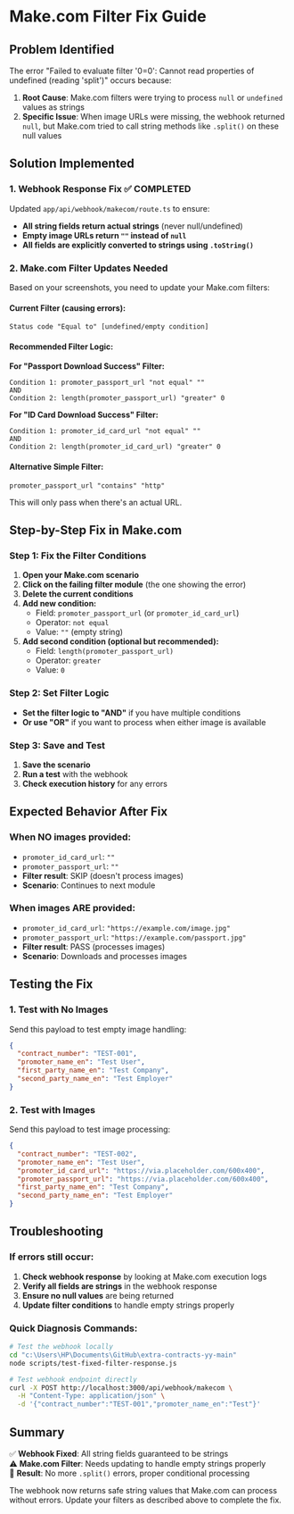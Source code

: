 # Make.com Filter Fix Guide

## Problem Identified

The error "Failed to evaluate filter '0=0': Cannot read properties of undefined (reading 'split')" occurs because:

1. **Root Cause**: Make.com filters were trying to process `null` or `undefined` values as strings
2. **Specific Issue**: When image URLs were missing, the webhook returned `null`, but Make.com tried to call string methods like `.split()` on these null values

## Solution Implemented

### 1. Webhook Response Fix ✅ COMPLETED

Updated `app/api/webhook/makecom/route.ts` to ensure:
- **All string fields return actual strings** (never null/undefined)
- **Empty image URLs return `""` instead of `null`**
- **All fields are explicitly converted to strings using `.toString()`**

### 2. Make.com Filter Updates Needed

Based on your screenshots, you need to update your Make.com filters:

#### Current Filter (causing errors):
```
Status code "Equal to" [undefined/empty condition]
```

#### Recommended Filter Logic:

**For "Passport Download Success" Filter:**
```
Condition 1: promoter_passport_url "not equal" ""
AND
Condition 2: length(promoter_passport_url) "greater" 0
```

**For "ID Card Download Success" Filter:**
```
Condition 1: promoter_id_card_url "not equal" ""
AND 
Condition 2: length(promoter_id_card_url) "greater" 0
```

#### Alternative Simple Filter:
```
promoter_passport_url "contains" "http"
```
This will only pass when there's an actual URL.

## Step-by-Step Fix in Make.com

### Step 1: Fix the Filter Conditions

1. **Open your Make.com scenario**
2. **Click on the failing filter module** (the one showing the error)
3. **Delete the current conditions**
4. **Add new condition:**
   - Field: `promoter_passport_url` (or `promoter_id_card_url`)
   - Operator: `not equal`
   - Value: `""` (empty string)
5. **Add second condition (optional but recommended):**
   - Field: `length(promoter_passport_url)`
   - Operator: `greater`
   - Value: `0`

### Step 2: Set Filter Logic

- **Set the filter logic to "AND"** if you have multiple conditions
- **Or use "OR"** if you want to process when either image is available

### Step 3: Save and Test

1. **Save the scenario**
2. **Run a test** with the webhook
3. **Check execution history** for any errors

## Expected Behavior After Fix

### When NO images provided:
- `promoter_id_card_url`: `""`
- `promoter_passport_url`: `""`
- **Filter result**: SKIP (doesn't process images)
- **Scenario**: Continues to next module

### When images ARE provided:
- `promoter_id_card_url`: `"https://example.com/image.jpg"`
- `promoter_passport_url`: `"https://example.com/passport.jpg"`
- **Filter result**: PASS (processes images)
- **Scenario**: Downloads and processes images

## Testing the Fix

### 1. Test with No Images
Send this payload to test empty image handling:
```json
{
  "contract_number": "TEST-001",
  "promoter_name_en": "Test User",
  "first_party_name_en": "Test Company",
  "second_party_name_en": "Test Employer"
}
```

### 2. Test with Images
Send this payload to test image processing:
```json
{
  "contract_number": "TEST-002", 
  "promoter_name_en": "Test User",
  "promoter_id_card_url": "https://via.placeholder.com/600x400",
  "promoter_passport_url": "https://via.placeholder.com/600x400",
  "first_party_name_en": "Test Company",
  "second_party_name_en": "Test Employer"
}
```

## Troubleshooting

### If errors still occur:

1. **Check webhook response** by looking at Make.com execution logs
2. **Verify all fields are strings** in the webhook response
3. **Ensure no null values** are being returned
4. **Update filter conditions** to handle empty strings properly

### Quick Diagnosis Commands:

```bash
# Test the webhook locally
cd "c:\Users\HP\Documents\GitHub\extra-contracts-yy-main"
node scripts/test-fixed-filter-response.js

# Test webhook endpoint directly
curl -X POST http://localhost:3000/api/webhook/makecom \
  -H "Content-Type: application/json" \
  -d '{"contract_number":"TEST-001","promoter_name_en":"Test"}'
```

## Summary

✅ **Webhook Fixed**: All string fields guaranteed to be strings  
⚠️ **Make.com Filter**: Needs updating to handle empty strings properly  
🎯 **Result**: No more `.split()` errors, proper conditional processing  

The webhook now returns safe string values that Make.com can process without errors. Update your filters as described above to complete the fix.
